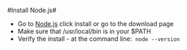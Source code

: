 #Install Node.js#

* Go to [Node.js](http://nodejs.org) click install or go to the download page
* Make sure that /usr/local/bin is in your $PATH
* Verify the install - at the command line: 
`node --version`
